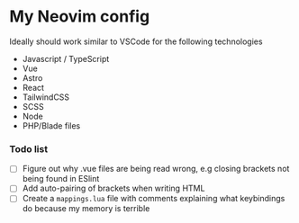 # My Neovim config

Ideally should work similar to VSCode for the following technologies
- Javascript / TypeScript
- Vue
- Astro
- React
- TailwindCSS
- SCSS
- Node
- PHP/Blade files

### Todo list

- [ ] Figure out why .vue files are being read wrong, e.g closing brackets not being found in ESlint
- [ ] Add auto-pairing of brackets when writing HTML
- [ ] Create a `mappings.lua` file with comments explaining what keybindings do because my memory is terrible
